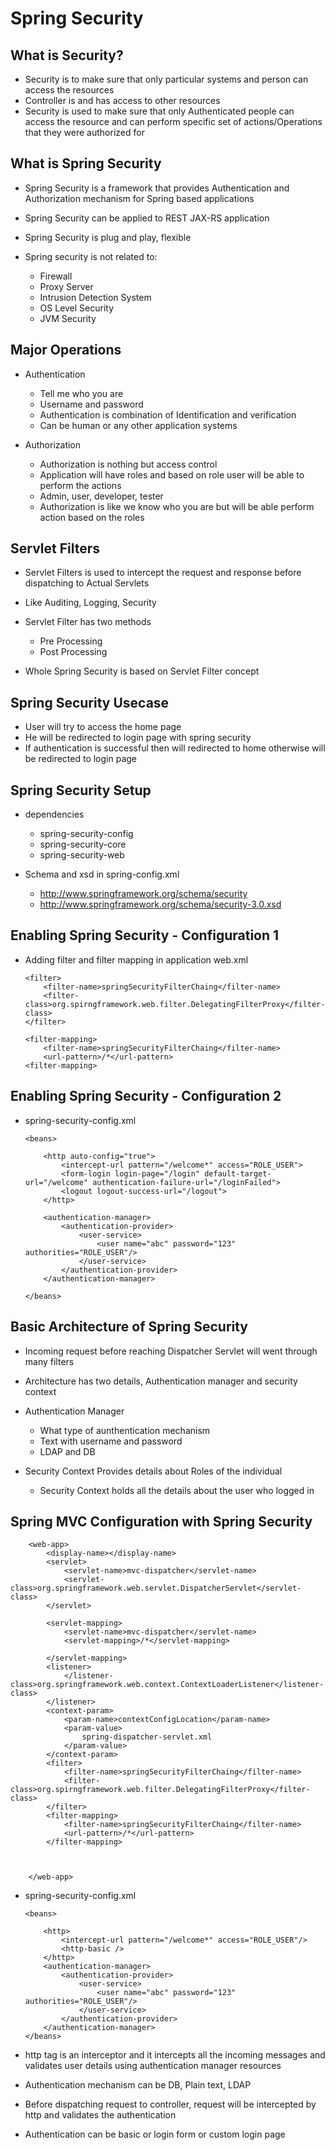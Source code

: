 # Spring Security


## What is Security?

-	Security is to make sure that only particular systems and person can access the resources
-	Controller is and has access to other resources
-	Security is used to make sure that only Authenticated people can access the resource and can perform specific set of actions/Operations that they were authorized for


## What is Spring Security

-	Spring Security is a framework that provides Authentication and Authorization mechanism for Spring based applications
-	Spring Security can be applied to REST JAX-RS application
-	Spring Security is plug and play, flexible 
-	Spring security is not related to:

	-	Firewall
	-	Proxy Server
	-	Intrusion Detection System
	-	OS Level Security
	-	JVM Security
	
	
## Major Operations

-	Authentication
	-	Tell me who you are
	-	Username and password
	-	Authentication is combination of Identification and verification
	-	Can be human or any other application systems

-	Authorization 

	-	Authorization is nothing but access control
	-	Application will have roles and based on role user will be able to perform the actions
	-	Admin, user, developer, tester
	-	Authorization is like we know who you are but will be able perform action based on the roles
	

## Servlet Filters

-	Servlet Filters is used to intercept the request and response before dispatching to Actual Servlets 
-	Like Auditing, Logging, Security
-	Servlet Filter has two methods 

	-	Pre Processing
	-	Post Processing

-	Whole Spring Security is based on Servlet Filter concept


## Spring Security Usecase

-	User will try to access the home page
-	He will be redirected to login page with spring security
-	If authentication is successful then will redirected to home otherwise will be redirected to login page

## Spring Security Setup

-	dependencies
	-	spring-security-config
	-	spring-security-core
	-	spring-security-web
	
-	Schema and xsd in spring-config.xml

	-	http://www.springframework.org/schema/security
	-	http://www.springframework.org/schema/security-3.0.xsd
	

	
## Enabling Spring Security - Configuration 1

-	Adding filter and filter mapping in application web.xml
	
		<filter>
			<filter-name>springSecurityFilterChaing</filter-name>
			<filter-class>org.spirngframework.web.filter.DelegatingFilterProxy</filter-class>
		</filter>

		<filter-mapping>
			<filter-name>springSecurityFilterChaing</filter-name>
			<url-pattern>/*</url-pattern>
		<filter-mapping>


## Enabling Spring Security - Configuration 2

-	spring-security-config.xml
		
		<beans>
			
			<http auto-config="true">
				<intercept-url pattern="/welcome*" access="ROLE_USER">
				<form-login login-page="/login" default-target-url="/welcome" authentication-failure-url="/loginFailed">
				<logout logout-success-url="/logout">
			</http>
			
			<authentication-manager>
				<authentication-provider>
					<user-service>
						<user name="abc" password="123" authorities="ROLE_USER"/>
					</user-service>
				</authentication-provider>
			</authentication-manager>
			
		</beans>
	

## 	Basic Architecture of Spring Security

-	Incoming request before reaching Dispatcher Servlet will went through many filters
-	Architecture has two details, Authentication manager and security context
-	Authentication Manager 

	-	What type of aunthentication mechanism 
	-	Text with username and password
	-	LDAP and DB
	
-	Security Context Provides details about Roles of the individual 
	-	Security Context holds all the details about the user who logged in
	
## Spring MVC Configuration with Spring Security


		<web-app>
			<display-name></display-name>
			<servlet>
				<servlet-name>mvc-dispatcher</servlet-name>
				<servlet-class>org.springframework.web.servlet.DispatcherServlet</servlet-class>
			</servlet>
			
			<servlet-mapping>
				<servlet-name>mvc-dispatcher</servlet-name>
				<servlet-mapping>/*</servlet-mapping>
			
			</servlet-mapping>
			<listener>	
				</listener-class>org.springframework.web.context.ContextLoaderListener</listener-class>
			</listener>
			<context-param>
				<param-name>contextConfigLocation</param-name>
				<param-value>
					spring-dispatcher-servlet.xml
				</param-value>
			</context-param>
			<filter>
				<filter-name>springSecurityFilterChaing</filter-name>
				<filter-class>org.spirngframework.web.filter.DelegatingFilterProxy</filter-class>
			</filter>
			<filter-mapping>
				<filter-name>springSecurityFilterChaing</filter-name>
				<url-pattern>/*</url-pattern>
			</filter-mapping>
			
			
			
		</web-app>
		
		
		
-	spring-security-config.xml
	
		<beans>
		
			<http>
				<intercept-url pattern="/welcome*" access="ROLE_USER"/>
				<http-basic />
			</http>
			<authentication-manager>
				<authentication-provider>
					<user-service>
						<user name="abc" password="123" authorities="ROLE_USER"/>
					</user-service>
				</authentication-provider>
			</authentication-manager>
		</beans>

-	http tag is an interceptor and it intercepts all the incoming messages and validates user details using authentication manager resources
-	Authentication mechanism can be DB, Plain text, LDAP
-	Before dispatching request to controller, request will be intercepted by http and validates the authentication
-	Authentication can be basic or login form or custom login page
	
	<http>
		<intercept-url pattern="/welcome*" access="ROLE_USER"/>
		<http-basic />
	</http>
	
	<http>
		<intercept-url pattern="/welcome*" access="ROLE_USER"/>
		<form-login />
		<logout logout-success-url="/home"/>
	</http>

	
	<http auto-config="true">
		<intercept-url pattern="/welcome*" access="ROLE_USER">
		<form-login login-page="/login" default-target-url="/welcome" authentication-failure-url="/loginFailed" />
		<logout logout-success-url="/logout" />
	</http>























